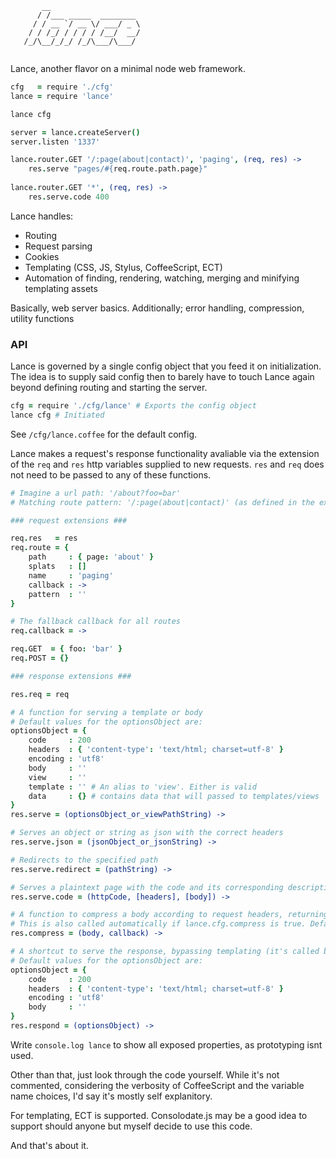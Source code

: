 ```
       __                     
      / /___ _____  ________  
     / / __ `/ __ \/ ___/ _ \ 
    / / /_/ / / / / /__/  __/ 
   /_/\__/_/_/ /_/\___/\___/            
   
```
Lance, another flavor on a minimal node web framework.
```coffee
cfg   = require './cfg'
lance = require 'lance'

lance cfg

server = lance.createServer()
server.listen '1337'

lance.router.GET '/:page(about|contact)', 'paging', (req, res) ->
    res.serve "pages/#{req.route.path.page}"
  
lance.router.GET '*', (req, res) ->
    res.serve.code 400
```
Lance handles:
- Routing
- Request parsing
- Cookies
- Templating (CSS, JS, Stylus, CoffeeScript, ECT)
- Automation of finding, rendering, watching, merging and minifying templating assets

Basically, web server basics.
Additionally; error handling, compression, utility functions

### API
Lance is governed by a single config object that you feed it on initialization.
The idea is to supply said config then to barely have to touch Lance again beyond defining routing and starting the server.

```coffee
cfg = require './cfg/lance' # Exports the config object
lance cfg # Initiated
```

See `/cfg/lance.coffee` for the default config.

Lance makes a request's response functionality avaliable via the extension of the `req` and `res` http variables supplied to new requests. `res` and `req` does not need to be passed to any of these functions.

```coffee
# Imagine a url path: '/about?foo=bar'
# Matching route pattern: '/:page(about|contact)' (as defined in the example above)

### request extensions ###

req.res   = res
req.route = {
    path     : { page: 'about' }
    splats   : []
    name     : 'paging'
    callback : ->
    pattern  : ''
}

# The fallback callback for all routes
req.callback = ->

req.GET  = { foo: 'bar' }
req.POST = {}

### response extensions ###

res.req = req

# A function for serving a template or body
# Default values for the optionsObject are:
optionsObject = {
    code     : 200
    headers  : { 'content-type': 'text/html; charset=utf-8' }
    encoding : 'utf8'
    body     : ''
    view     : ''
    template : '' # An alias to 'view'. Either is valid
    data     : {} # contains data that will passed to templates/views
}
res.serve = (optionsObject_or_viewPathString) ->

# Serves an object or string as json with the correct headers
res.serve.json = (jsonObject_or_jsonString) ->

# Redirects to the specified path
res.serve.redirect = (pathString) ->

# Serves a plaintext page with the code and its corresponding description (as body) as defined in httpcodes.coffee
res.serve.code = (httpCode, [headers], [body]) ->

# A function to compress a body according to request headers, returning it in a callback
# This is also called automatically if lance.cfg.compress is true. Default is false
res.compress = (body, callback) ->

# A shortcut to serve the response, bypassing templating (it's called by res.serve eventually)
# Default values for the optionsObject are:
optionsObject = {
    code     : 200
    headers  : { 'content-type': 'text/html; charset=utf-8' }
    encoding : 'utf8'
    body     : ''
}
res.respond = (optionsObject) ->

```

Write `console.log lance` to show all exposed properties, as prototyping isnt used.

Other than that, just look through the code yourself. While it's not commented, considering the verbosity of CoffeeScript and the variable name choices, I'd say it's mostly self explanitory.

For templating, ECT is supported. Consolodate.js may be a good idea to support should anyone but myself decide to use this code.

And that's about it.








